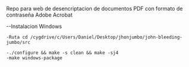 Repo para web de desencriptacion de documentos PDF con formato de contraseña Adobe Acrobat

--Instalacion Windows

    -Ruta cd /cygdrive/c/Users/Daniel/Desktop/jhonjumbo/john-bleeding-jumbo/src

    -./configure && make -s clean && make -sj4
    -make windows-package
